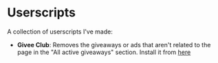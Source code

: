 # Userscripts
A collection of userscripts I've made:

* **Givee Club**: Removes the giveaways or ads that aren't related to the page in the "All active giveaways" section. Install it from [here](givee.club.user.js)
